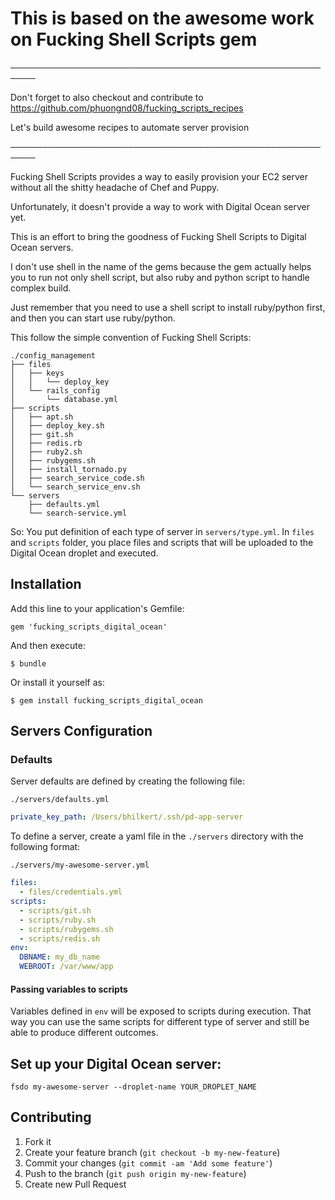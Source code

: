 # This is based on the awesome work on Fucking Shell Scripts gem

──────────────────────────────────────────────────────


Don't forget to also checkout and contribute to
https://github.com/phuongnd08/fucking_scripts_recipes

Let's build awesome recipes to automate server provision


──────────────────────────────────────────────────────

Fucking Shell Scripts provides a way to easily provision your EC2 server
without all the shitty headache of Chef and Puppy.

Unfortunately, it doesn't provide a way to work with Digital Ocean
server yet.

This is an effort to bring the goodness of Fucking Shell Scripts to
Digital Ocean servers.

I don't use shell in the name of the gems because the gem actually
helps you to run not only shell script, but also ruby and python script
to handle complex build.

Just remember that you need to use a shell script to install ruby/python first,
and then you can start use ruby/python.

This follow the simple convention of Fucking Shell Scripts:

```
./config_management
├── files
│   ├── keys
│   │   └── deploy_key
│   └── rails_config
│       └── database.yml
├── scripts
│   ├── apt.sh
│   ├── deploy_key.sh
│   ├── git.sh
│   ├── redis.rb
│   ├── ruby2.sh
│   ├── rubygems.sh
│   ├── install_tornado.py
│   ├── search_service_code.sh
│   └── search_service_env.sh
└── servers
    ├── defaults.yml
    └── search-service.yml
```

So: You put definition of each type of server in `servers/type.yml`.
In `files` and `scripts` folder, you place files and scripts that will be
uploaded to the Digital Ocean droplet and executed.

## Installation

Add this line to your application's Gemfile:

    gem 'fucking_scripts_digital_ocean'

And then execute:

    $ bundle

Or install it yourself as:

    $ gem install fucking_scripts_digital_ocean

## Servers Configuration

### Defaults

Server defaults are defined by creating the following file:

`./servers/defaults.yml`

```yaml
private_key_path: /Users/bhilkert/.ssh/pd-app-server
```

To define a server, create a yaml file in the `./servers` directory with the following format:

`./servers/my-awesome-server.yml`

```yaml
files:
  - files/credentials.yml
scripts:
  - scripts/git.sh
  - scripts/ruby.sh
  - scripts/rubygems.sh
  - scripts/redis.sh
env:
  DBNAME: my_db_name
  WEBROOT: /var/www/app
```

#### Passing variables to scripts
Variables defined in `env` will be exposed to scripts during execution.
That way you can use the same scripts for different type of server and
still be able to produce different outcomes.

## Set up your Digital Ocean server:
`fsdo my-awesome-server --droplet-name YOUR_DROPLET_NAME`

## Contributing

1. Fork it
2. Create your feature branch (`git checkout -b my-new-feature`)
3. Commit your changes (`git commit -am 'Add some feature'`)
4. Push to the branch (`git push origin my-new-feature`)
5. Create new Pull Request
